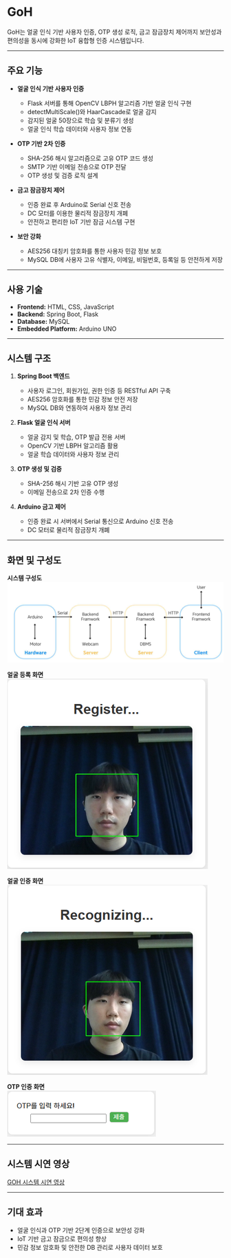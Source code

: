 # GoH

GoH는 얼굴 인식 기반 사용자 인증, OTP 생성 로직, 금고 잠금장치 제어까지 보안성과 편의성을 동시에 강화한 IoT 융합형 인증 시스템입니다.

---

## 주요 기능

- **얼굴 인식 기반 사용자 인증**
  - Flask 서버를 통해 OpenCV LBPH 알고리즘 기반 얼굴 인식 구현
  - detectMultiScale()와 HaarCascade로 얼굴 감지
  - 감지된 얼굴 50장으로 학습 및 분류기 생성
  - 얼굴 인식 학습 데이터와 사용자 정보 연동

- **OTP 기반 2차 인증**
  - SHA-256 해시 알고리즘으로 고유 OTP 코드 생성
  - SMTP 기반 이메일 전송으로 OTP 전달
  - OTP 생성 및 검증 로직 설계

- **금고 잠금장치 제어**
  - 인증 완료 후 Arduino로 Serial 신호 전송
  - DC 모터를 이용한 물리적 잠금장치 개폐
  - 안전하고 편리한 IoT 기반 잠금 시스템 구현

- **보안 강화**
  - AES256 대칭키 암호화를 통한 사용자 민감 정보 보호
  - MySQL DB에 사용자 고유 식별자, 이메일, 비밀번호, 등록일 등 안전하게 저장

---

## 사용 기술

- **Frontend:** HTML, CSS, JavaScript  
- **Backend:** Spring Boot, Flask  
- **Database:** MySQL  
- **Embedded Platform:** Arduino UNO  

---

## 시스템 구조

1. **Spring Boot 백엔드**
   - 사용자 로그인, 회원가입, 권한 인증 등 RESTful API 구축
   - AES256 암호화를 통한 민감 정보 안전 저장
   - MySQL DB와 연동하여 사용자 정보 관리

2. **Flask 얼굴 인식 서버**
   - 얼굴 감지 및 학습, OTP 발급 전용 서버
   - OpenCV 기반 LBPH 알고리즘 활용
   - 얼굴 학습 데이터와 사용자 정보 관리

3. **OTP 생성 및 검증**
   - SHA-256 해시 기반 고유 OTP 생성
   - 이메일 전송으로 2차 인증 수행

4. **Arduino 금고 제어**
   - 인증 완료 시 서버에서 Serial 통신으로 Arduino 신호 전송
   - DC 모터로 물리적 잠금장치 개폐

---

## 화면 및 구성도

**시스템 구성도**  
![시스템 구성도](pic/구성도.png)

**얼굴 등록 화면**  
![얼굴 등록](pic/얼굴등록.png)

**얼굴 인증 화면**  
![얼굴 인증](pic/얼굴인증.png)

**OTP 인증 화면**  
![OTP 인증](pic/OTP인증.png)

---

## 시스템 시연 영상

[GOH 시스템 시연 영상](https://youtu.be/0aTl4sEUc6I?si=jCzvcik6S-iCKFqC)

---

## 기대 효과

- 얼굴 인식과 OTP 기반 2단계 인증으로 보안성 강화  
- IoT 기반 금고 잠금으로 편의성 향상  
- 민감 정보 암호화 및 안전한 DB 관리로 사용자 데이터 보호
